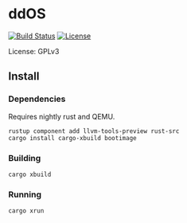 # ddOS

[![Build Status](https://travis-ci.org/64/ddos.svg?branch=master)](https://travis-ci.org/64/ddos) [![License](https://img.shields.io/badge/license-GPLv3-blue.svg)](https://github.com/64/ddos/blob/master/LICENSE.md)

License: GPLv3

## Install

### Dependencies

Requires nightly rust and QEMU.

```
rustup component add llvm-tools-preview rust-src
cargo install cargo-xbuild bootimage
```

### Building

```
cargo xbuild
```

### Running

```
cargo xrun
```
